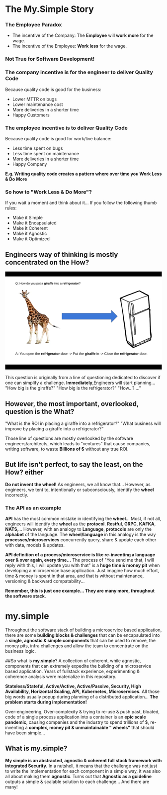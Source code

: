 # The My.Simple Story

### The Employee Paradox
* The incentive of the Company: The **Employee** will **work more** for the wage.
* The incentive of the Employee: **Work less** for the wage.

### Not True for Software Development!
### The company incentive is for the engineer to deliver Quality Code
Because quality code is good for the business:
* Lower MTTR on bugs
* Lower maintenance cost
* More deliveries in a shorter time
* Happy Customers

### The employee incentive is to deliver Quality Code
Because quality code is good for work/live balance:
* Less time spent on bugs
* Less time spent on maintenance
* More deliveries in a shorter time
* Happy Company

**E.g. Writing quality code creates a pattern where over time you Work Less & Do More**

### So how to "Work Less & Do More"?
If you wait a moment and think about it... If you follow the following thumb rules:
* Make it Simple
* Make it Encapsulated
* Make it Coherent
* Make it Agnostic
* Make it Optimized

## Engineers way of thinking is mostly concentrated on the **How?**
![alt text](https://github.com/saichler/my.simple/blob/main/giraffe.png)

This question is originally from a line of questioning dedicated to discover if one can simplify a challenge.
**Immediately**,Engineers will start planning... "How big is the giraffe?" "How big is the refrigerator?" "How...? ..."
## However, the most important, overlooked, question is the **What?**
"What is the ROI in placing a giraffe into a refrigerator?"
"What business will improve by placing a giraffe into a refrigerator?"

Those line of questions are mostly overlooked by the software engineers/architects,
which leads to "ventures" that cause companies, writing software, to waste **Billions of $** without any true ROI.

## But life isn't perfect, to say the least, on the **How?** either
**Do not invent the wheel!** As engineers, we all know that... However, as engineers, we tent to, intentionally or subconsciously, identify the **wheel** incorrectly.
### The API as an example
**API** has the most common mistake in identifying the **wheel**...
Most, if not all, engineers will identify the **wheel** as the **protocol**. **Restful**, **GRPC**, **KAFKA**, **NATS**,...
However, with an analogy to **Language**, **protocols** are only the **alphabet** of the language.
The **wheel/language** in this analogy is the way **processes/microservices** concurrently query, share & update each other with data, models & updates.

**API definition of a process/microservice is like re-inventing a language over & over again, every time...**
The process of "You send me that, I will reply with this, I will update you with that" is a **huge time & money pit** when developing a microservice base application.
Just imagine how much effort, time & money is spent in that area, and that is without maintenance, versioning & backward compatability...

**Remember, this is just one example... They are many more, throughout the software stack**.

# my.simple
Throughout the software stack of building a microservice based application,
there are some **building blocks & challenges** that can be encapsulated into
a **single, agnostic & simple components** that can be used to remove, the money pits, infra challenges
and allow the team to concentrate on the business logic.

##So what is **my.simple**?
A collection of coherent, while agnostic, components that can extremely expedite the building of a microservice based application.
Years of fullstack experience, experimenting & coherence analysis were materialize in this repository.


**Stateless/Stateful, Active/Active, Active/Passive, Security, High Availability, Horizontal Scaling, API, Kubernetes,
Microservices.** All those big words usually popup during planning of a distributed application...
**The problem starts during implementation!**

Over-engineering, Over-complexity & trying to re-use & push past, bloated, code of a single process application into a
container is an **epic scale pandemic**,
causing companies and the industry to spend trillions of $, re-inventing a **complex, money pit & unmaintainable "
wheels"** that should have been simple...

## What is my.simple?
**My simple is an abstracted, agnostic & coherent full stack framework with integrated Security.**
In a nutshell, it means that the challenge was not just to write the implementation for each component in a simple way, it was also all about making them **agnostic**.
Turns out that **Agnostic as a guideline** outputs a simple & scalable solution to each challenge... And there are many!